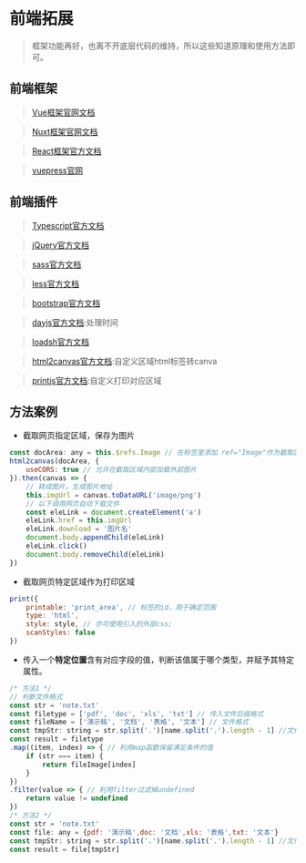 # 前端拓展

> 框架功能再好，也离不开底层代码的维持，所以这些知道原理和使用方法即可。

## 前端框架

> [Vue框架官网文档](https://cn.vuejs.org/v2/guide/)

> [Nuxt框架官网文档](https://www.nuxtjs.cn/)

> [React框架官方文档](https://react.docschina.org/)

> [vuepress官网](https://vuepress.vuejs.org/zh/)

## 前端插件

> [Typescript官方文档](https://www.tslang.cn/docs/home.html)

> [jQuery官方文档](https://www.jquery123.com/)

> [sass官方文档](https://www.sass.hk/)

> [less官方文档](https://less.bootcss.com/)

> [bootstrap官方文档](https://www.bootcss.com/)

> [dayjs官方文档](https://dayjs.fenxianglu.cn/):处理时间

> [loadsh官方文档](https://www.lodashjs.com/)

> [html2canvas官方文档](http://html2canvas.hertzen.com/):自定义区域html标签转canva

> [printjs官方文档](https://printjs.crabbly.com/):自定义打印对应区域

## 方法案例

- 截取网页指定区域，保存为图片

```javascript
const docArea: any = this.$refs.Image // 在标签里添加 ref="Image"作为截取区域
html2canvas(docArea, {
	useCORS: true // 允许在截取区域内部加载外部图片
}).then(canvas => {
    // 转成图片，生成图片地址
    this.imgUrl = canvas.toDataURL('image/png')
    // 以下调用网页自动下载文件
    const eleLink = document.createElement('a')
    eleLink.href = this.imgUrl
    eleLink.download = '图片名'
    document.body.appendChild(eleLink)
    eleLink.click()
    document.body.removeChild(eleLink)
})
```

- 截取网页特定区域作为打印区域

```javascript
print({
    printable: 'print_area', // 标签的id，用于确定范围
    type: 'html', 
    style: style, // 亦可使用引入的外部css;
    scanStyles: false
})
```

- 传入一个**特定位置**含有对应字段的值，判断该值属于哪个类型，并赋予其特定属性。

```javascript
/* 方法1 */
// 判断文件格式
const str = 'note.txt'
const filetype = ['pdf', 'doc', 'xls', 'txt'] // 传入文件后缀格式
const fileName = ['演示稿', '文档', '表格', '文本'] // 文件格式
const tmpStr: string = str.split('.')[name.split('.').length - 1] //文件截取后缀名
const result = filetype
.map((item, index) => { // 利用map函数保留满足条件的值
    if (str === item) {
        return fileImage[index]
    }
})
.filter(value => { // 利用filter过滤掉undefined
    return value != undefined
})
/* 方法2 */
const str = 'note.txt'
const file: any = {pdf: '演示稿',doc: '文档',xls: '表格',txt: '文本'}
const tmpStr: string = str.split('.')[name.split('.').length - 1] //文件截取后缀名
const result = file[tmpStr]
```

